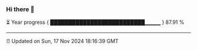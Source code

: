 ### Hi there 👋

⏳ Year progress { ██████████████████████████▁▁▁▁ } 87.91 %

---

⏰ Updated on Sun, 17 Nov 2024 18:16:39 GMT
